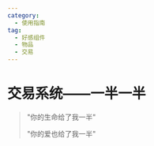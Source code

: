 ```yaml
---
category:
  - 使用指南
tag:
  - 好感组件
  - 物品
  - 交易
---
```



# 交易系统——一半一半

> "你的生命给了我一半"
> 
> "你的爱也给了我一半"

